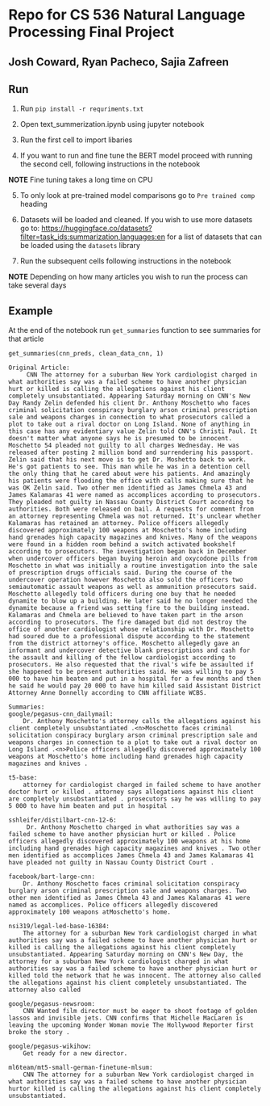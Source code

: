 # Repo for CS 536 Natural Language Processing Final Project

  

## Josh Coward, Ryan Pacheco, Sajia Zafreen

  

## Run

1) Run `pip install -r requriments.txt`

2) Open text_summerization.ipynb using jupyter notebook

3) Run the first cell to import libaries

4) If you want to run and fine tune the BERT model proceed with running the second cell, following instructions in the notebook

****NOTE**** Fine tuning takes a long time on CPU

5) To only look at pre-trained model comparisons go to `Pre trained comp` heading

6) Datasets will be loaded and cleaned. If you wish to use more datasets go to: https://huggingface.co/datasets?filter=task_ids:summarization,languages:en for a list of datasets that can be loaded using the `datasets` library

7) Run the subsequent cells following instructions in the notebook

****NOTE**** Depending on how many articles you wish to run the process can take several days

  

## Example
 At the end of the notebook run `get_summaries` function to see summaries for that article
```
get_summaries(cnn_preds, clean_data_cnn, 1)

Original Article: 
	 CNN The attorney for a suburban New York cardiologist charged in what authorities say was a failed scheme to have another physician hurt or killed is calling the allegations against his client completely unsubstantiated. Appearing Saturday morning on CNN's New Day Randy Zelin defended his client Dr. Anthony Moschetto who faces criminal solicitation conspiracy burglary arson criminal prescription sale and weapons charges in connection to what prosecutors called a plot to take out a rival doctor on Long Island. None of anything in this case has any evidentiary value Zelin told CNN's Christi Paul. It doesn't matter what anyone says he is presumed to be innocent. Moschetto 54 pleaded not guilty to all charges Wednesday. He was released after posting 2 million bond and surrendering his passport. Zelin said that his next move is to get Dr. Moshetto back to work. He's got patients to see. This man while he was in a detention cell the only thing that he cared about were his patients. And amazingly his patients were flooding the office with calls making sure that he was OK Zelin said. Two other men identified as James Chmela 43 and James Kalamaras 41 were named as accomplices according to prosecutors. They pleaded not guilty in Nassau County District Court according to authorities. Both were released on bail. A requests for comment from an attorney representing Chmela was not returned. It's unclear whether Kalamaras has retained an attorney. Police officers allegedly discovered approximately 100 weapons at Moschetto's home including hand grenades high capacity magazines and knives. Many of the weapons were found in a hidden room behind a switch activated bookshelf according to prosecutors. The investigation began back in December when undercover officers began buying heroin and oxycodone pills from Moschetto in what was initially a routine investigation into the sale of prescription drugs officials said. During the course of the undercover operation however Moschetto also sold the officers two semiautomatic assault weapons as well as ammunition prosecutors said. Moschetto allegedly told officers during one buy that he needed dynamite to blow up a building. He later said he no longer needed the dynamite because a friend was setting fire to the building instead. Kalamaras and Chmela are believed to have taken part in the arson according to prosecutors. The fire damaged but did not destroy the office of another cardiologist whose relationship with Dr. Moschetto had soured due to a professional dispute according to the statement from the district attorney's office. Moschetto allegedly gave an informant and undercover detective blank prescriptions and cash for the assault and killing of the fellow cardiologist according to prosecutors. He also requested that the rival's wife be assaulted if she happened to be present authorities said. He was willing to pay 5 000 to have him beaten and put in a hospital for a few months and then he said he would pay 20 000 to have him killed said Assistant District Attorney Anne Donnelly according to CNN affiliate WCBS.

Summaries: 
google/pegasus-cnn_dailymail:
	Dr. Anthony Moschetto's attorney calls the allegations against his client completely unsubstantiated .<n>Moschetto faces criminal solicitation conspiracy burglary arson criminal prescription sale and weapons charges in connection to a plot to take out a rival doctor on Long Island .<n>Police officers allegedly discovered approximately 100 weapons at Moschetto's home including hand grenades high capacity magazines and knives .

t5-base:
	attorney for cardiologist charged in failed scheme to have another doctor hurt or killed . attorney says allegations against his client are completely unsubstantiated . prosecutors say he was willing to pay 5 000 to have him beaten and put in hospital .

sshleifer/distilbart-cnn-12-6:
	 Dr. Anthony Moschetto charged in what authorities say was a failed scheme to have another physician hurt or killed . Police officers allegedly discovered approximately 100 weapons at his home including hand grenades high capacity magazines and knives . Two other men identified as accomplices James Chmela 43 and James Kalamaras 41 have pleaded not guilty in Nassau County District Court .

facebook/bart-large-cnn:
	Dr. Anthony Moschetto faces criminal solicitation conspiracy burglary arson criminal prescription sale and weapons charges. Two other men identified as James Chmela 43 and James Kalamaras 41 were named as accomplices. Police officers allegedly discovered approximately 100 weapons atMoschetto's home.

nsi319/legal-led-base-16384:
	The attorney for a suburban New York cardiologist charged in what authorities say was a failed scheme to have another physician hurt or killed is calling the allegations against his client completely unsubstantiated. Appearing Saturday morning on CNN's New Day, the attorney for a suburban New York cardiologist charged in what authorities say was a failed scheme to have another physician hurt or killed told the network that he was innocent. The attorney also called the allegations against his client completely unsubstantiated. The attorney also called

google/pegasus-newsroom:
	CNN Wanted film director must be eager to shoot footage of golden lassos and invisible jets. CNN confirms that Michelle MacLaren is leaving the upcoming Wonder Woman movie The Hollywood Reporter first broke the story .

google/pegasus-wikihow:
	Get ready for a new director.

ml6team/mt5-small-german-finetune-mlsum:
	CNN The attorney for a suburban New York cardiologist charged in what authorities say was a failed scheme to have another physician hurtor killed is calling the allegations against his client completely unsubstantiated.
```
